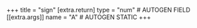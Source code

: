 +++
title = "sign"
[extra.return]
type = "num" # AUTOGEN FIELD
[[extra.args]]
name = "A" # AUTOGEN STATIC
+++
